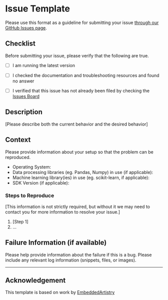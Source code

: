 # Issue Template

Please use this format as a guideline for submitting your issue [through our GitHub Issues page](https://github.com/KenSciResearch/fairMLHealth/issues).
## Checklist
Before submitting your issue, please verify that the following are true.

- [ ] I am running the latest version
- [ ] I checked the documentation and troubleshooting resources and found no answer
- [ ] I verified that this issue has not already been filed by checking the [Issues Board](https://github.com/KenSciResearch/fairMLHealth/issues)


## Description
[Please describe both the current behavior and the desired behavior]
## Context

Please provide information about your setup so that the problem can be reproduced.

* Operating System:
* Data processing libraries (eg. Pandas, Numpy) in use (if applicable):
* Machine learning library(ies) in use (eg. scikit-learn, if applicable):
* SDK Version (if applicable):


### Steps to Reproduce
[This information is not strictly required, but without it we may need to contact you for more information to resolve your issue.]

1. [Step 1]
2. ...

## Failure Information (if available)

Please help provide information about the failure if this is a bug. Please include any relevant log information (snippets, files, or images).


----
## Acknowledgement
This template is based on work by [EmbeddedArtistry](https://github.com/embeddedartistry)
